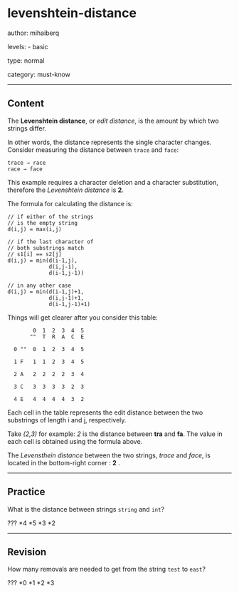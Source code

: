 # levenshtein-distance
author: mihaiberq

levels:
	- basic

type: normal

category: must-know

---
## Content

The **Levenshtein distance**, or *edit distance*, is the amount by which two strings differ.

In other words, the distance represents the single character changes. Consider measuring the distance between `trace` and `face`:
```
trace → race
race → face 
```
This example requires a character deletion and a character substitution, therefore the *Levenshtein distance* is **2**.

The formula for calculating the distance is:
```
// if either of the strings
// is the empty string
d(i,j) = max(i,j)

// if the last character of
// both substrings match
// s1[i] == s2[j]
d(i,j) = min(d(i-1,j),
             d(i,j-1),
             d(i-1,j-1))

// in any other case
d(i,j) = min(d(i-1,j)+1,
             d(i,j-1)+1,
             d(i-1,j-1)+1)
```

Things will get clearer after you consider this table:
```
        0  1  2  3  4  5
       ""  T  R  A  C  E

  0 ""  0  1  2  3  4  5

  1 F   1  1  2  3  4  5

  2 A   2  2  2  2  3  4

  3 C   3  3  3  3  2  3

  4 E   4  4  4  4  3  2
```
Each cell in the table represents the edit distance between the two substrings of length i and j, respectively. 

Take *(2,3)* for example: *2* is the distance between **tra** and **fa**. The value in each cell is obtained using the formula above. 

The *Levensthein distance* between the two strings, *trace* and *face*, is located in the bottom-right corner : **2** .



---
## Practice

What is the distance between strings `string` and `int`?

???
*4
*5
*3
*2

---
## Revision

How many removals are needed to get from the string `test` to `east`?

???
*0
*1
*2
*3